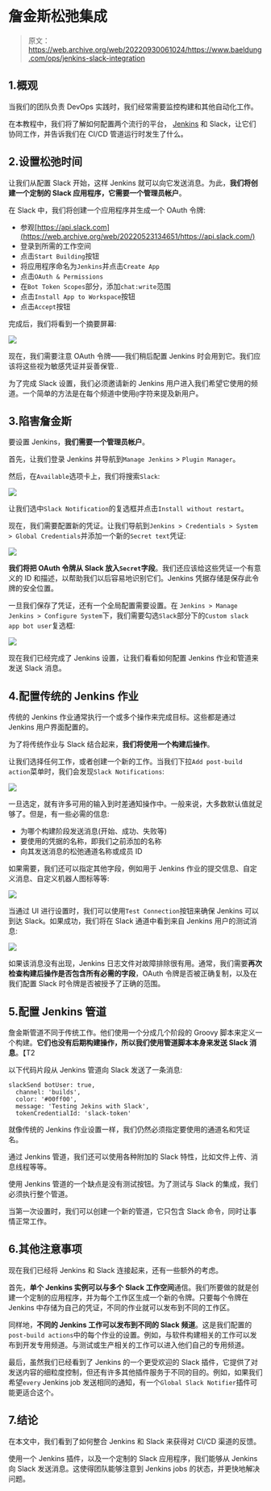 # 詹金斯松弛集成

> 原文：<https://web.archive.org/web/20220930061024/https://www.baeldung.com/ops/jenkins-slack-integration>

## 1.概观

当我们的团队负责 DevOps 实践时，我们经常需要监控构建和其他自动化工作。

在本教程中，我们将了解如何配置两个流行的平台， [Jenkins](/web/20220523134651/https://www.baeldung.com/jenkins-pipelines) 和 Slack，让它们协同工作，并告诉我们在 CI/CD 管道运行时发生了什么。

## 2.设置松弛时间

让我们从配置 Slack 开始，这样 Jenkins 就可以向它发送消息。为此，**我们将创建一个定制的 Slack 应用程序，它需要一个管理员帐户**。

在 Slack 中，我们将创建一个应用程序并生成一个 OAuth 令牌:

*   参观[https://api.slack.com](https://web.archive.org/web/20220523134651/https://api.slack.com/)
*   登录到所需的工作空间
*   点击`Start Building`按钮
*   将应用程序命名为`Jenkins`并点击`Create App`
*   点击`OAuth & Permissions`
*   在`Bot Token Scopes`部分，添加`chat:write`范围
*   点击`Install App to Workspace`按钮
*   点击`Accept`按钮

完成后，我们将看到一个摘要屏幕:

[![](img/1c7831c2a3fca9d444dbad0b9211f23d.png)](/web/20220523134651/https://www.baeldung.com/wp-content/uploads/2020/02/jenkins-slack-token.jpg)

现在，我们需要注意 OAuth 令牌——我们稍后配置 Jenkins 时会用到它。我们应该将这些视为敏感凭证并妥善保管..

为了完成 Slack 设置，我们必须邀请新的 Jenkins 用户进入我们希望它使用的频道。一个简单的方法是在每个频道中使用`@`字符来提及新用户。

## 3.陷害詹金斯

要设置 Jenkins，**我们需要一个管理员帐户**。

首先，让我们登录 Jenkins 并导航到`Manage Jenkins` > `Plugin Manager`。

然后，在`Available`选项卡上，我们将搜索`Slack`:

[![](img/71822688535ede39bc0a7ba7efb8d876.png)](/web/20220523134651/https://www.baeldung.com/wp-content/uploads/2020/02/jenkins-slack-install-plugin-scaled-e1580765642153.jpg)

让我们选中`Slack Notification`的复选框并点击`Install without restart`。

现在，我们需要配置新的凭证。让我们导航到`Jenkins > Credentials > System > Global Credentials`并添加一个新的`Secret text`凭证:

[![](img/9a1cc230d16d110f1dae556c6b32b321.png)](/web/20220523134651/https://www.baeldung.com/wp-content/uploads/2020/02/jenkins-slack-credential-e1580765880727.jpg)

**我们将把 OAuth 令牌从 Slack 放入`Secret`字段**。我们还应该给这些凭证一个有意义的 ID 和描述，以帮助我们以后容易地识别它们。Jenkins 凭据存储是保存此令牌的安全位置。

一旦我们保存了凭证，还有一个全局配置需要设置。在 `Jenkins > Manage Jenkins > Configure System`下，我们需要勾选`Slack`部分下的`Custom slack app bot user`复选框:

[![](img/90348b33711770fa1dc51063fd5c2cf7.png)](/web/20220523134651/https://www.baeldung.com/wp-content/uploads/2020/02/jenkins-slack-settings-custom-bot-checkbox.jpg)

现在我们已经完成了 Jenkins 设置，让我们看看如何配置 Jenkins 作业和管道来发送 Slack 消息。

## 4.配置传统的 Jenkins 作业

传统的 Jenkins 作业通常执行一个或多个操作来完成目标。这些都是通过 Jenkins 用户界面配置的。

为了将传统作业与 Slack 结合起来，**我们将使用一个构建后操作**。

让我们选择任何工作，或者创建一个新的工作。当我们下拉`Add post-build action`菜单时，我们会发现`Slack Notifications`:

[![](img/41049d9d6deb69a3544b702471b2b644.png)](/web/20220523134651/https://www.baeldung.com/wp-content/uploads/2020/02/jenkins-slack-post-build-action-dropdown.jpg)

一旦选定，就有许多可用的输入到时差通知操作中。一般来说，大多数默认值就足够了。但是，有一些必需的信息:

*   为哪个构建阶段发送消息(开始、成功、失败等)
*   要使用的凭据的名称，即我们之前添加的名称
*   向其发送消息的松弛通道名称或成员 ID

如果需要，我们还可以指定其他字段，例如用于 Jenkins 作业的提交信息、自定义消息、自定义机器人图标等等:

[![](img/751a7945e3037f7cc88757dba1ee81bf.png)](/web/20220523134651/https://www.baeldung.com/wp-content/uploads/2020/02/jenkins-slack-post-build-action-e1581097021283.jpg)

当通过 UI 进行设置时，我们可以使用`Test Connection`按钮来确保 Jenkins 可以到达 Slack。如果成功，我们将在 Slack 通道中看到来自 Jenkins 用户的测试消息:

[![](img/2aed94fd9969f7ab5786a46cae5adee3.png)](/web/20220523134651/https://www.baeldung.com/wp-content/uploads/2020/02/jenkins-slack-test-message-success.png)

如果该消息没有出现，Jenkins 日志文件对故障排除很有用。通常，我们需要**再次检查构建后操作是否包含所有必需的字段**，OAuth 令牌是否被正确复制，以及在我们配置 Slack 时令牌是否被授予了正确的范围。

## 5.配置 Jenkins 管道

詹金斯管道不同于传统工作。他们使用一个分成几个阶段的 Groovy 脚本来定义一个构建。**它们也没有后期构建操作，所以我们使用管道脚本本身来发送 Slack 消息**。【T2

以下代码片段从 Jenkins 管道向 Slack 发送了一条消息:

```
slackSend botUser: true, 
  channel: 'builds', 
  color: '#00ff00', 
  message: 'Testing Jekins with Slack', 
  tokenCredentialId: 'slack-token'
```

就像传统的 Jenkins 作业设置一样，我们仍然必须指定要使用的通道名和凭证名。

通过 Jenkins 管道，我们还可以使用各种附加的 Slack 特性，比如文件上传、消息线程等等。

使用 Jenkins 管道的一个缺点是没有测试按钮。为了测试与 Slack 的集成，我们必须执行整个管道。

当第一次设置时，我们可以创建一个新的管道，它只包含 Slack 命令，同时让事情正常工作。

## 6.其他注意事项

现在我们已经将 Jenkins 和 Slack 连接起来，还有一些额外的考虑。

首先，**单个 Jenkins 实例可以与多个 Slack 工作空间**通信。我们所要做的就是创建一个定制的应用程序，并为每个工作区生成一个新的令牌。只要每个令牌在 Jenkins 中存储为自己的凭证，不同的作业就可以发布到不同的工作区。

同样地，**不同的 Jenkins 工作可以发布到不同的 Slack 频道**。这是我们配置的`post-build actions`中的每个作业的设置。例如，与软件构建相关的工作可以发布到开发专用频道。与测试或生产相关的工作可以进入他们自己的专用频道。

最后，虽然我们已经看到了 Jenkins 的一个更受欢迎的 Slack 插件，它提供了对发送内容的细粒度控制，但还有许多其他插件服务于不同的目的。例如，如果我们希望`every` Jenkins job 发送相同的通知，有一个`Global Slack Notifier`插件可能更适合这个。

## 7.结论

在本文中，我们看到了如何整合 Jenkins 和 Slack 来获得对 CI/CD 渠道的反馈。

使用一个 Jenkins 插件，以及一个定制的 Slack 应用程序，我们能够从 Jenkins 向 Slack 发送消息。这使得团队能够注意到 Jenkins jobs 的状态，并更快地解决问题。